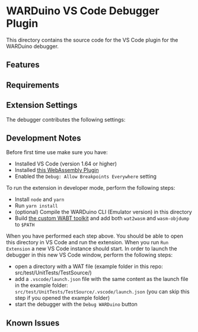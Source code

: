 # WARDuino VS Code Debugger Plugin

This directory contains the source code for the VS Code plugin for the WARDuino debugger.

## Features


## Requirements


## Extension Settings

The debugger contributes the following settings:

## Development Notes

Before first time use make sure you have:

- Installed VS Code (version 1.64 or higher)
- Installed [this WebAssembly Plugin](https://github.com/AlanCezarAraujo/vscode-webassembly-syntax-highlight)
- Enabled the `Debug: Allow Breakpoints Everywhere` setting

To run the extension in developer mode, perform the following steps:

- Install `node` and `yarn`
- Run `yarn install`
- (optional) Compile the WARDuino CLI (Emulator version) in this directory
- Build [the custom WABT toolkit](https://github.com/TOPLLab/wabt) and add both `wat2wasm` and `wasm-objdump` to `$PATH`

When you have performed each step above. You should be able to open this directory in VS Code and run the extension.
When you run `Run Extension` a new VS Code instance should start.
In order to launch the debugger in this new VS Code window, perform the following steps:

- open a directory with a WAT file (example folder in this repo: src/test/UnitTests/TestSource/)
- add a `.vscode/launch.json` file with the same content as the launch file in the example folder: `src/test/UnitTests/TestSource/.vscode/launch.json` (you can skip this step if you opened the example folder)
- start the debugger with the `Debug WARDuino` button

## Known Issues


